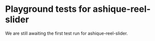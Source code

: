 # Playground tests for ashique-reel-slider
We are still awaiting the first test run for ashique-reel-slider.
